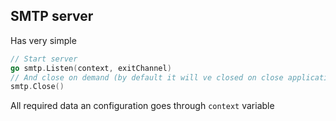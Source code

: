 ## SMTP server

Has very simple

```go
// Start server
go smtp.Listen(context, exitChannel)
// And close on demand (by default it will ve closed on close application)
smtp.Close()
```

All required data an configuration goes through `context` variable
